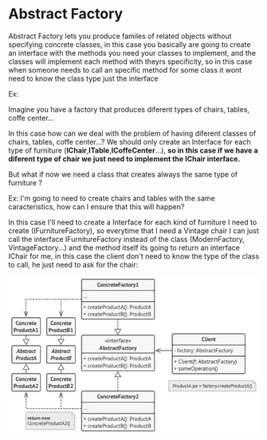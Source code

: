 <h1>Abstract Factory</h1>

Abstract Factory lets you produce familes of related objects without specifying concrete classes, in this case you basically are going to create an interface with the methods you need your classes to implement, and the classes will implement each method with theyrs specificity, so in this case when someone needs to call an specific method for some class it wont need to know the class type just the interface

Ex: 

Imagine you have a factory that produces diferent types of chairs, tables, coffe center...

In this case how can we deal with the problem of having diferent classes of chairs, tables, coffe center...? We should only create an Interface for each type of furniture (**IChair**,**ITable**,**ICoffeCenter**...), **so in this case if we have a diferent type of chair we just need to implement the IChair interface.**

But what if now we need a class that creates always the same type of furniture ?

Ex: I'm going to need to create chairs and tables with the same caracteristics, how can I ensure that this will happen?

In this case I'll need to create a Interface for each kind of furniture I need to create (IFurnitureFactory), so everytime that I need a Vintage chair I can just call the interface IFurnitureFactory instead of the class (ModernFactory, VintageFactory...) and the method itself its going to return an interface IChair for me, in this case the client don't need to know the type of the class to call, he just need to ask for the chair:


![plot](./images/structure.png)